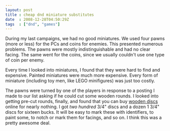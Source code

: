 ```yaml
---
layout: post
title : cheap dnd miniature substitutes
date  : 2008-12-28T04:50:29Z
tags  : ["dnd", "games"]
---
```

During my last campaigns, we had no good miniatures.  We used four pawns (more
or less) for the PCs and coins for enemies.  This presented numerous problems.
The pawns were mostly indistinguishable and had no clear facing.  The same went
for the coins, since we usually couldn't use one type of coin per enemy.

Every time I looked into miniatures, I found that they were hard to find and
expensive.  Painted miniatures were much more expensive.  Every form of
miniature (including toy men, like LEGO minifigures) was just too costly.

The pawns were turned by one of the players in response to a posting I made to
our list asking if he could cut some wooden rounds.  I looked into getting
pre-cut rounds, finally, and found that you can buy [wooden
discs](http://www.americanwoodcrafterssupply.com/wooden-products/discs.htm#Discs)
online for nearly nothing.  I got *two hundred* 3/4" discs and a dozen 1 3/4"
discs for sixteen bucks.  It will be easy to mark these with identifiers, to
paint some, to notch or mark them for facings, and so on.  I think this was a
pretty awesome deal.

